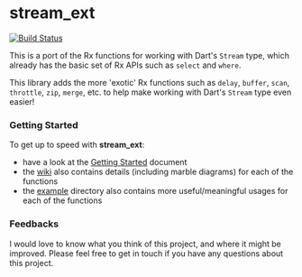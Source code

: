 stream_ext
========

[![Build Status](https://drone.io/github.com/theburningmonk/stream_ext/status.png)](https://drone.io/github.com/theburningmonk/stream_ext/latest)

This is a port of the Rx functions for working with Dart's `Stream` type, which already has the basic set of Rx APIs such as `select` and `where`.

This library adds the more 'exotic' Rx functions such as `delay`, `buffer`, `scan`, `throttle`, `zip`, `merge`, etc. to help make working with Dart's `Stream` type even easier!

### Getting Started

To get up to speed with **stream_ext**:

* have a look at the [Getting Started](doc/getting_started.md) document
* the [wiki](https://github.com/theburningmonk/stream_ext/wiki) also contains details (including marble diagrams) for each of the functions
* the [example](example) directory also contains more useful/meaningful usages for each of the functions


### Feedbacks

I would love to know what you think of this project, and where it might be improved. Please feel free to get in touch if you have any questions about this project.
